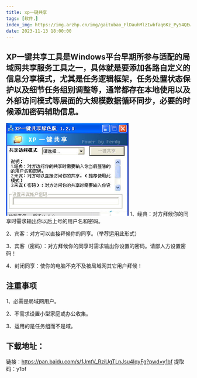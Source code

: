 ```yaml
---
title: xp一键共享
tags: [软件，]
index_img: https://img.arzhp.cn/img/gaitubao_FlDauhMlzIwbfaq6Kz_Py54QEwyT.webp
date: 2023-11-13 18:00:00
---
```


## XP一键共享工具是Windows平台早期所参与适配的局域网共享服务工具之一，具体就是要添加各路自定义的信息分享模式，尤其是任务逻辑框架，任务处置状态保护以及细节任务组别调整等，通常都存在本地使用以及外部访问模式等层面的大规模数据循环同步，必要的时候添加密码辅助信息。
![Alt text](../images/xpyijian.png)
1、经典：对方拜候你的同享时需求输出你以后上号的用户名和密码。

2、宾客：对方可以直接拜候你的同享。（举荐运用此形式）

3、宾客（密码）：对方拜候你的同享时需求输出你设置的密码。请鄙人方设置密码！

4、封闭同享：使你的电脑不克不及被局域网其它用户拜候！

## 注重事项

1、必需是局域网用户。

2、不需求设置小型家庭或办公收集。

3、运用的是任务组而不是域。


## 下载地址：

链接：https://pan.baidu.com/s/1JmtV_RziUgTLnJsu4IqyFg?pwd=y1bf 
提取码：y1bf